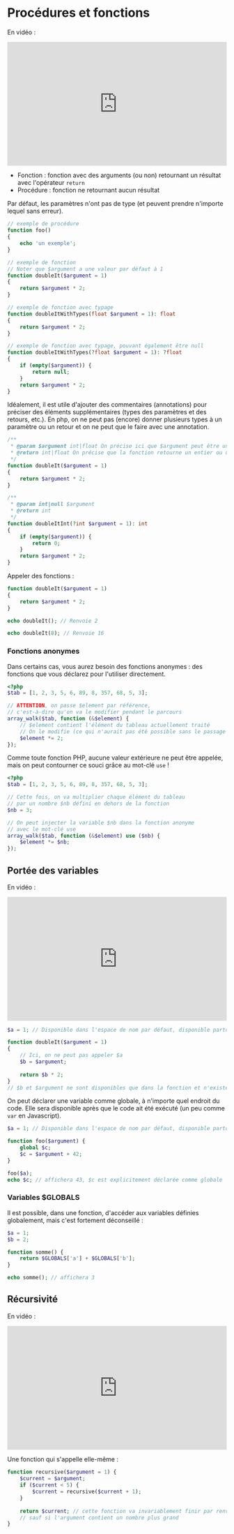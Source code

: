 # Procédures et fonctions

En vidéo :

<div style="position: relative; padding-bottom: 56.25%; height: 0;"><iframe src="https://www.loom.com/embed/238d4e8be4d741a08b5fa2fa5fdd2e70" frameborder="0" webkitallowfullscreen mozallowfullscreen allowfullscreen style="position: absolute; top: 0; left: 0; width: 100%; height: 100%;"></iframe></div>

- Fonction : fonction avec des arguments (ou non) retournant un résultat avec l'opérateur `return`
- Procédure : fonction ne retournant aucun résultat

Par défaut, les paramètres n'ont pas de type (et peuvent prendre n'importe lequel sans erreur).

```php
// exemple de procédure
function foo()
{
    echo 'un exemple';
}

// exemple de fonction
// Noter que $argument a une valeur par défaut à 1
function doubleIt($argument = 1)
{
    return $argument * 2;
}

// exemple de fonction avec typage
function doubleItWithTypes(float $argument = 1): float
{
    return $argument * 2;
}

// exemple de fonction avec typage, pouvant également être null
function doubleItWithTypes(?float $argument = 1): ?float
{
    if (empty($argument)) {
        return null;
    }
    return $argument * 2;
}
```

Idéalement, il est utile d'ajouter des commentaires (annotations) pour préciser des éléments supplémentaires (types des paramètres et des retours, etc.). En php, on ne peut pas (encore) donner plusieurs types à un paramètre ou un retour et on ne peut que le faire avec une annotation.

```php
/**
 * @param $argument int|float On précise ici que $argument peut être un entier ou un flottant
 * @return int|float On précise que la fonction retourne un entier ou un flottant
 */
function doubleIt($argument = 1)
{
    return $argument * 2;
}

/**
 * @param int|null $argument
 * @return int
 */
function doubleItInt(?int $argument = 1): int
{
    if (empty($argument)) {
        return 0;
    }
    return $argument * 2;
}
```

Appeler des fonctions :

```php
function doubleIt($argument = 1)
{
    return $argument * 2;
}

echo doubleIt(); // Renvoie 2

echo doubleIt(8); // Renvoie 16
```

### Fonctions anonymes

Dans certains cas, vous aurez besoin des fonctions anonymes : des fonctions que vous déclarez pour l'utiliser directement.

```php
<?php
$tab = [1, 2, 3, 5, 6, 89, 8, 357, 68, 5, 3];

// ATTENTION, on passe $element par référence,
// c'est-à-dire qu'on va le modifier pendant le parcours
array_walk($tab, function (&$element) {
    // $element contient l'élément du tableau actuellement traité
    // On le modifie (ce qui n'aurait pas été possible sans le passage par référence)
    $element *= 2;
});
```

Comme toute fonction PHP, aucune valeur extérieure ne peut être appelée, mais on peut contourner ce souci grâce au mot-clé `use` !

```php
<?php
$tab = [1, 2, 3, 5, 6, 89, 8, 357, 68, 5, 3];

// Cette fois, on va multiplier chaque élément du tableau
// par un nombre $nb défini en dehors de la fonction
$nb = 3;

// On peut injecter la variable $nb dans la fonction anonyme
// avec le mot-clé use
array_walk($tab, function (&$element) use ($nb) {
    $element *= $nb;
});
```


## Portée des variables

En vidéo :

<div style="position: relative; padding-bottom: 56.25%; height: 0;"><iframe src="https://www.loom.com/embed/ddcfe05047c144ea8226f79568384aba" frameborder="0" webkitallowfullscreen mozallowfullscreen allowfullscreen style="position: absolute; top: 0; left: 0; width: 100%; height: 100%;"></iframe></div>

```php
$a = 1; // Disponible dans l'espace de nom par défaut, disponible partout, hors fonctions

function doubleIt($argument = 1)
{
    // Ici, on ne peut pas appeler $a
    $b = $argument;
    
    return $b * 2;
}
// $b et $argument ne sont disponibles que dans la fonction et n'existent pas ici
```

On peut déclarer une variable comme globale, à n'importe quel endroit du code. Elle sera disponible après que le code ait été exécuté (un peu comme `var` en Javascript).

```php
$a = 1; // Disponible dans l'espace de nom par défaut, disponible partout, hors fonctions

function foo($argument) {
    global $c;
    $c = $argument + 42;
}

foo($a);
echo $c; // affichera 43, $c est explicitement déclarée comme globale
```

### Variables $GLOBALS

Il est possible, dans une fonction, d'accéder aux variables définies globalement, mais c'est fortement déconseillé :

```php
$a = 1;
$b = 2;

function somme() {
    return $GLOBALS['a'] + $GLOBALS['b'];
}

echo somme(); // affichera 3
```


## Récursivité

En vidéo : 

<div style="position: relative; padding-bottom: 56.25%; height: 0;"><iframe src="https://www.loom.com/embed/59999a8438d04c9f909a3b2d3919eba4" frameborder="0" webkitallowfullscreen mozallowfullscreen allowfullscreen style="position: absolute; top: 0; left: 0; width: 100%; height: 100%;"></iframe></div>

Une fonction qui s'appelle elle-même :

```php
function recursive($argument = 1) {
    $current = $argument;
    if ($current < 5) {
        $current = recursive($current + 1);
    }
    
    return $current; // cette fonction va invariablement finir par renvoyer,
    // sauf si l'argument contient un nombre plus grand
}
```
